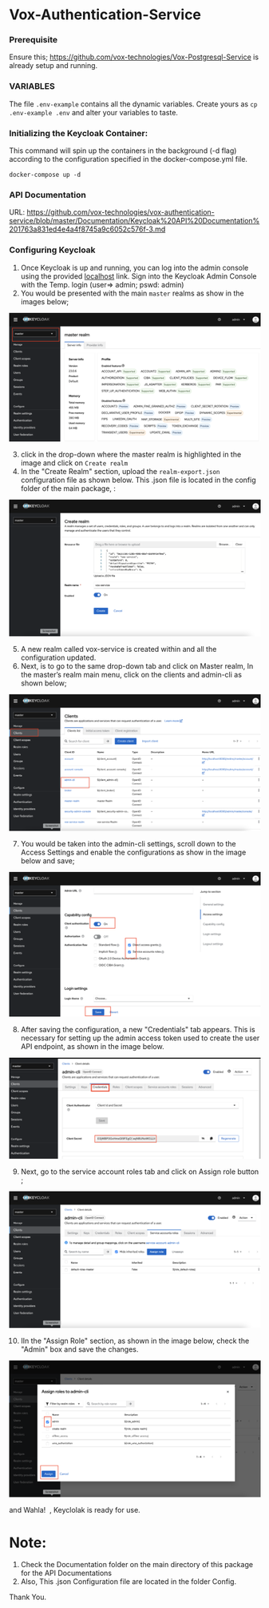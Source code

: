 # Vox-Authentication-Service

### **Prerequisite**
Ensure this; https://github.com/vox-technologies/Vox-Postgresql-Service is already setup and running.

### VARIABLES
The file `.env-example` contains all the dynamic variables.
Create yours as `cp .env-example .env` and alter your variables to taste.

### Initializing the Keycloak Container:
This command will spin up the containers in the background (-d flag) according to the configuration specified in the docker-compose.yml file.

```docker
docker-compose up -d
```
### **API Documentation**

URL: https://github.com/vox-technologies/vox-authentication-service/blob/master/Documentation/Keycloak%20API%20Documentation%201763a831ed4e4a4f8745a9c6052c576f-3.md


### Configuring Keycloak

1. Once Keycloak is up and running, you can log into the admin console using the provided [localhost](http://localhost/) link. Sign into the Keycloak Admin Console with the Temp. login (user=> admin; pswd: admin)
2. You would be presented with the main `master` realms as show in the images below;

![Screen Shot 2024-02-21 at 1.43.16 PM.png](README_Resource/Screen_Shot_2024-02-21_at_1.43.16_PM.png)

3. click in the drop-down where the master realm is highlighted in the image and click on `Create realm`
4. In the "Create Realm" section, upload the `realm-export.json` configuration file as shown below. This .json file is located in the config folder of the main package, :

![Screen Shot 2024-02-21 at 4.15.13 PM.png](README_Resource/Screen_Shot_2024-02-21_at_4.15.13_PM.png)

5. A new realm called vox-service is created within  and all the configuration updated.
6. Next, is to go to the same drop-down tab and click on Master realm, In the master’s realm main menu, click on the clients and admin-cli as shown below;

![Screen Shot 2024-02-21 at 2.10.26 PM.png](README_Resource/Screen_Shot_2024-02-21_at_2.10.26_PM.png)

7. You would be taken into the admin-cli settings, scroll down to the Access Settings and enable the configurations as show in the image below and save;

![Screen Shot 2024-02-21 at 2.06.42 PM.png](README_Resource/Screen_Shot_2024-02-21_at_2.06.42_PM.png)

8. After saving the configuration, a new "Credentials" tab appears. This is necessary for setting up the admin access token used to create the user API endpoint, as shown in the image below.

![Screenshot 2024-02-21 at 11.42.27 PM.png](README_Resource/Screenshot_2024-02-21_at_11.42.27_PM.png)

9. Next, go to the service account roles tab and click on Assign role button ;

![Screen Shot 2024-02-21 at 2.11.33 PM.png](README_Resource/Screen_Shot_2024-02-21_at_2.11.33_PM.png)

10. IIn the "Assign Role" section, as shown in the image below, check the "Admin" box and save the changes.

![Screen Shot 2024-02-21 at 2.11.44 PM.png](README_Resource/Screen_Shot_2024-02-21_at_2.11.44_PM.png)

and Wahla!  , Keyclolak is ready for use.

# Note:

1. Check the Documentation folder on the main directory of this package for the API Documentations
2. Also, This .json Configuration file are located in the folder Config.

Thank You.
